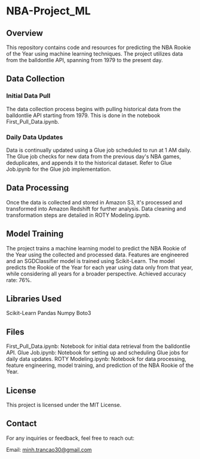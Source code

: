 # NBA-Project_ML
## Overview
This repository contains code and resources for predicting the NBA Rookie of the Year using machine learning techniques. The project utilizes data from the balldontlie API, spanning from 1979 to the present day.

## Data Collection
### Initial Data Pull
The data collection process begins with pulling historical data from the balldontlie API starting from 1979.
This is done in the notebook First_Pull_Data.ipynb.
### Daily Data Updates
Data is continually updated using a Glue job scheduled to run at 1 AM daily.
The Glue job checks for new data from the previous day's NBA games, deduplicates, and appends it to the historical dataset.
Refer to Glue Job.ipynb for the Glue job implementation.
## Data Processing
Once the data is collected and stored in Amazon S3, it's processed and transformed into Amazon Redshift for further analysis.
Data cleaning and transformation steps are detailed in ROTY Modeling.ipynb.
## Model Training
The project trains a machine learning model to predict the NBA Rookie of the Year using the collected and processed data.
Features are engineered and an SGDClassifier model is trained using Scikit-Learn.
The model predicts the Rookie of the Year for each year using data only from that year, while considering all years for a broader perspective.
Achieved accuracy rate: 76%.
## Libraries Used
Scikit-Learn
Pandas
Numpy
Boto3

## Files
First_Pull_Data.ipynb: Notebook for initial data retrieval from the balldontlie API.
Glue Job.ipynb: Notebook for setting up and scheduling Glue jobs for daily data updates.
ROTY Modeling.ipynb: Notebook for data processing, feature engineering, model training, and prediction of the NBA Rookie of the Year.
## License
This project is licensed under the MIT License.

## Contact
For any inquiries or feedback, feel free to reach out:

Email: minh.trancao30@gmail.com
